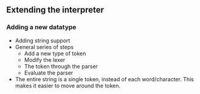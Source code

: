 ## Extending the interpreter

### Adding a new datatype
- Adding string support
- General series of steps
    - Add a new type of token
    - Modify the lexer
    - The token through the parser
    - Evaluate the parser
- The entire string is a single token, instead of each word/character. This makes it easier to move around the token.